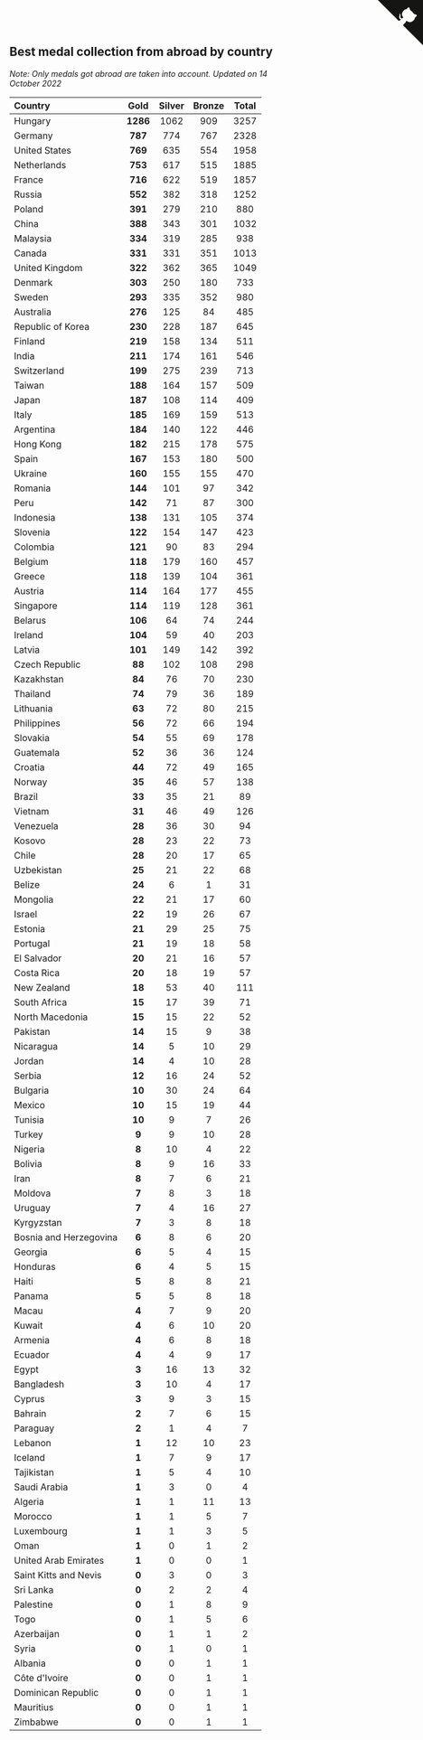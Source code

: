 ## Best medal collection from abroad by country

*Note: Only medals got abroad are taken into account.*
*Updated on 14 October 2022*

| Country | Gold | Silver | Bronze | Total |
| :--- | :--: | :--: | :--: | :--: |
| Hungary | **1286** | 1062 | 909 | 3257 |
| Germany | **787** | 774 | 767 | 2328 |
| United States | **769** | 635 | 554 | 1958 |
| Netherlands | **753** | 617 | 515 | 1885 |
| France | **716** | 622 | 519 | 1857 |
| Russia | **552** | 382 | 318 | 1252 |
| Poland | **391** | 279 | 210 | 880 |
| China | **388** | 343 | 301 | 1032 |
| Malaysia | **334** | 319 | 285 | 938 |
| Canada | **331** | 331 | 351 | 1013 |
| United Kingdom | **322** | 362 | 365 | 1049 |
| Denmark | **303** | 250 | 180 | 733 |
| Sweden | **293** | 335 | 352 | 980 |
| Australia | **276** | 125 | 84 | 485 |
| Republic of Korea | **230** | 228 | 187 | 645 |
| Finland | **219** | 158 | 134 | 511 |
| India | **211** | 174 | 161 | 546 |
| Switzerland | **199** | 275 | 239 | 713 |
| Taiwan | **188** | 164 | 157 | 509 |
| Japan | **187** | 108 | 114 | 409 |
| Italy | **185** | 169 | 159 | 513 |
| Argentina | **184** | 140 | 122 | 446 |
| Hong Kong | **182** | 215 | 178 | 575 |
| Spain | **167** | 153 | 180 | 500 |
| Ukraine | **160** | 155 | 155 | 470 |
| Romania | **144** | 101 | 97 | 342 |
| Peru | **142** | 71 | 87 | 300 |
| Indonesia | **138** | 131 | 105 | 374 |
| Slovenia | **122** | 154 | 147 | 423 |
| Colombia | **121** | 90 | 83 | 294 |
| Belgium | **118** | 179 | 160 | 457 |
| Greece | **118** | 139 | 104 | 361 |
| Austria | **114** | 164 | 177 | 455 |
| Singapore | **114** | 119 | 128 | 361 |
| Belarus | **106** | 64 | 74 | 244 |
| Ireland | **104** | 59 | 40 | 203 |
| Latvia | **101** | 149 | 142 | 392 |
| Czech Republic | **88** | 102 | 108 | 298 |
| Kazakhstan | **84** | 76 | 70 | 230 |
| Thailand | **74** | 79 | 36 | 189 |
| Lithuania | **63** | 72 | 80 | 215 |
| Philippines | **56** | 72 | 66 | 194 |
| Slovakia | **54** | 55 | 69 | 178 |
| Guatemala | **52** | 36 | 36 | 124 |
| Croatia | **44** | 72 | 49 | 165 |
| Norway | **35** | 46 | 57 | 138 |
| Brazil | **33** | 35 | 21 | 89 |
| Vietnam | **31** | 46 | 49 | 126 |
| Venezuela | **28** | 36 | 30 | 94 |
| Kosovo | **28** | 23 | 22 | 73 |
| Chile | **28** | 20 | 17 | 65 |
| Uzbekistan | **25** | 21 | 22 | 68 |
| Belize | **24** | 6 | 1 | 31 |
| Mongolia | **22** | 21 | 17 | 60 |
| Israel | **22** | 19 | 26 | 67 |
| Estonia | **21** | 29 | 25 | 75 |
| Portugal | **21** | 19 | 18 | 58 |
| El Salvador | **20** | 21 | 16 | 57 |
| Costa Rica | **20** | 18 | 19 | 57 |
| New Zealand | **18** | 53 | 40 | 111 |
| South Africa | **15** | 17 | 39 | 71 |
| North Macedonia | **15** | 15 | 22 | 52 |
| Pakistan | **14** | 15 | 9 | 38 |
| Nicaragua | **14** | 5 | 10 | 29 |
| Jordan | **14** | 4 | 10 | 28 |
| Serbia | **12** | 16 | 24 | 52 |
| Bulgaria | **10** | 30 | 24 | 64 |
| Mexico | **10** | 15 | 19 | 44 |
| Tunisia | **10** | 9 | 7 | 26 |
| Turkey | **9** | 9 | 10 | 28 |
| Nigeria | **8** | 10 | 4 | 22 |
| Bolivia | **8** | 9 | 16 | 33 |
| Iran | **8** | 7 | 6 | 21 |
| Moldova | **7** | 8 | 3 | 18 |
| Uruguay | **7** | 4 | 16 | 27 |
| Kyrgyzstan | **7** | 3 | 8 | 18 |
| Bosnia and Herzegovina | **6** | 8 | 6 | 20 |
| Georgia | **6** | 5 | 4 | 15 |
| Honduras | **6** | 4 | 5 | 15 |
| Haiti | **5** | 8 | 8 | 21 |
| Panama | **5** | 5 | 8 | 18 |
| Macau | **4** | 7 | 9 | 20 |
| Kuwait | **4** | 6 | 10 | 20 |
| Armenia | **4** | 6 | 8 | 18 |
| Ecuador | **4** | 4 | 9 | 17 |
| Egypt | **3** | 16 | 13 | 32 |
| Bangladesh | **3** | 10 | 4 | 17 |
| Cyprus | **3** | 9 | 3 | 15 |
| Bahrain | **2** | 7 | 6 | 15 |
| Paraguay | **2** | 1 | 4 | 7 |
| Lebanon | **1** | 12 | 10 | 23 |
| Iceland | **1** | 7 | 9 | 17 |
| Tajikistan | **1** | 5 | 4 | 10 |
| Saudi Arabia | **1** | 3 | 0 | 4 |
| Algeria | **1** | 1 | 11 | 13 |
| Morocco | **1** | 1 | 5 | 7 |
| Luxembourg | **1** | 1 | 3 | 5 |
| Oman | **1** | 0 | 1 | 2 |
| United Arab Emirates | **1** | 0 | 0 | 1 |
| Saint Kitts and Nevis | **0** | 3 | 0 | 3 |
| Sri Lanka | **0** | 2 | 2 | 4 |
| Palestine | **0** | 1 | 8 | 9 |
| Togo | **0** | 1 | 5 | 6 |
| Azerbaijan | **0** | 1 | 1 | 2 |
| Syria | **0** | 1 | 0 | 1 |
| Albania | **0** | 0 | 1 | 1 |
| Côte d'Ivoire | **0** | 0 | 1 | 1 |
| Dominican Republic | **0** | 0 | 1 | 1 |
| Mauritius | **0** | 0 | 1 | 1 |
| Zimbabwe | **0** | 0 | 1 | 1 |


<a href="https://github.com/jonatanklosko/wca_statistics" class="github-corner" aria-label="View source on Github"><svg width="80" height="80" viewBox="0 0 250 250" style="fill:#151513; color:#fff; position: absolute; top: 0; border: 0; right: 0;" aria-hidden="true"><path d="M0,0 L115,115 L130,115 L142,142 L250,250 L250,0 Z"></path><path d="M128.3,109.0 C113.8,99.7 119.0,89.6 119.0,89.6 C122.0,82.7 120.5,78.6 120.5,78.6 C119.2,72.0 123.4,76.3 123.4,76.3 C127.3,80.9 125.5,87.3 125.5,87.3 C122.9,97.6 130.6,101.9 134.4,103.2" fill="currentColor" style="transform-origin: 130px 106px;" class="octo-arm"></path><path d="M115.0,115.0 C114.9,115.1 118.7,116.5 119.8,115.4 L133.7,101.6 C136.9,99.2 139.9,98.4 142.2,98.6 C133.8,88.0 127.5,74.4 143.8,58.0 C148.5,53.4 154.0,51.2 159.7,51.0 C160.3,49.4 163.2,43.6 171.4,40.1 C171.4,40.1 176.1,42.5 178.8,56.2 C183.1,58.6 187.2,61.8 190.9,65.4 C194.5,69.0 197.7,73.2 200.1,77.6 C213.8,80.2 216.3,84.9 216.3,84.9 C212.7,93.1 206.9,96.0 205.4,96.6 C205.1,102.4 203.0,107.8 198.3,112.5 C181.9,128.9 168.3,122.5 157.7,114.1 C157.9,116.9 156.7,120.9 152.7,124.9 L141.0,136.5 C139.8,137.7 141.6,141.9 141.8,141.8 Z" fill="currentColor" class="octo-body"></path></svg></a><style>.github-corner:hover .octo-arm{animation:octocat-wave 560ms ease-in-out}@keyframes octocat-wave{0%,100%{transform:rotate(0)}20%,60%{transform:rotate(-25deg)}40%,80%{transform:rotate(10deg)}}@media (max-width:500px){.github-corner:hover .octo-arm{animation:none}.github-corner .octo-arm{animation:octocat-wave 560ms ease-in-out}}</style>
